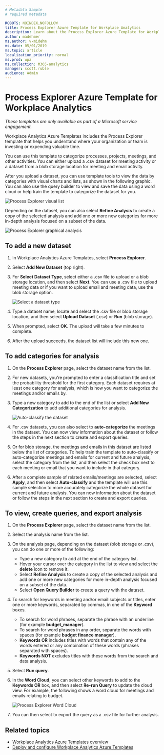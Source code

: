 ```yaml
---
# Metadata Sample
# required metadata

ROBOTS: NOINDEX,NOFOLLOW
title: Process Explorer Azure Template for Workplace Analytics 
description: Learn about the Process Explorer Azure Template for Workplace Analytics and how to use it
author: madehmer
ms.author: v-midehm
ms.date: 05/01/2019
ms.topic: article
localization_priority: normal 
ms.prod: wpa
ms.collection: M365-analytics
manager: scott.ruble
audience: Admin
---
```


# Process Explorer Azure Template for Workplace Analytics

_These templates are only available as part of a Microsoft service engagement._

Workplace Analytics Azure Templates includes the Process Explorer template that helps you understand where your organization or team is investing or expending valuable time. 

You can use this template to categorize processes, projects, meetings, and other activities. You can either upload a .csv dataset for meeting activity or a dataset from a blob storage location for meeting and email activity.

After you upload a dataset, you can use template tools to view the data by categories with visual charts and lists, as shown in the following graphic. You can also use the query builder to view and save the data using a word cloud or help train the template to categorize the dataset for you.

   ![Process Explorer visual list](./images/pexp-analysis-a.png)

Depending on the dataset, you can also select **Refine Analysis** to create a copy of the selected analysis and add one or more new categories for more in-depth analysis focused on a subset of the data.

   ![Process Explorer graphical analysis](./images/pexp-analysis.png)

## To add a new dataset

1. In Workplace Analytics Azure Templates, select **Process Explorer**.
2. Select **Add New Dataset** (top right).
3. For **Select Dataset Type**, select either a .csv file to upload or a blob storage location, and then select **Next**. You can use a .csv file to upload meeting data or if you want to upload email and meeting data, use the blob storage option.

   ![Select a dataset type](./images/process-explorer.png)

4. Type a dataset name, locate and select the .csv file or blob storage location, and then select **Upload Dataset** (.csv) or **Run** (blob storage).
5. When prompted, select **OK**. The upload will take a few minutes to complete.
6. After the upload succeeds, the dataset list will include this new one.

## To add categories for analysis

1. On the **Process Explorer** page, select the dataset name from the list.
2. For new datasets, you're prompted to enter a classification title and set the probability threshold for the first category. Each dataset requires at least one category for analysis, which is how you want to categorize the meetings and/or emails by.
3. Type a new category to add to the end of the list or select **Add New Categorization** to add additional categories for analysis.

   ![Auto-classify the dataset](./images/process-explorer-auto-classify.png)

4. For .csv datasets, you can also select to **auto-categorize** the meetings in the dataset. You can now view information about the dataset or follow the steps in the next section to create and export queries.
5. Or for blob storage, the meetings and emails in this dataset are listed below the list of categories. To help train the template to auto-classify or auto-categorize meetings and emails for current and future analysis, select the category from the list, and then select the check box next to each meeting or email that you want to include in that category.
6. After a complete sample of related emails/meetings are selected, select **Apply**, and then select **Auto-classify** and the template will use this sample selection to more accurately categorize the whole dataset for current and future analysis. You can now information about the dataset or follow the steps in the next section to create and export queries.

## To view, create queries, and export analysis

1. On the **Process Explorer** page, select the dataset name from the list.
2. Select the analysis name from the list.
3. On the analysis page, depending on the dataset (blob storage or .csv), you can do one or more of the following:

   * Type a new category to add at the end of the category list.
   * Hover your cursor over the category in the list to view and select the **delete** icon to remove it.
   * Select **Refine Analysis** to create a copy of the selected analysis and add one or more new categories for more in-depth analysis focused on a subset of the data.
   * Select **Open Query Builder** to create a query with the dataset.

4. To search for keywords in meeting and/or email subjects or titles, enter one or more keywords, separated by commas, in one of the **Keyword** boxes.

   * To search for word phrases, separate the phrase with an underline (for example **budget_manager**).
   * To search for word phrases in any order, separate the words with spaces (for example **budget finance manager**).
   * **Keywords OR** includes titles with words that contain any of the words entered or any combination of these words (phrases separated with spaces).
   * **Keywords NOT** excludes titles with these words from the search and data analysis.

5. Select **Run query**.
6. In the **Word Cloud**, you can select other keywords to add to the **Keywords OR** box, and then select **Re-run Query** to update the cloud view. For example, the following shows a word cloud for meetings and emails relating to budget.

   ![Process Explorer Word Cloud](./images/pexp-word-cloud.png)

7. You can then select to export the query as a .csv file for further analysis.

## Related topics

* [Workplace Analytics Azure Templates overview](./overview.md)
* [Deploy and configure Workplace Analytics Azure Templates](./deploy-configure.md)